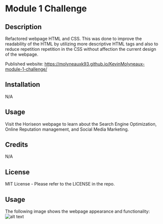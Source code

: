 # Module 1 Challenge

## Description

Refactored webpage HTML and CSS. This was done to improve the readability of the HTML by utilizing more descriptive HTML tags and also to reduce repetition repetition in the CSS without affection the current design of the webpage.

Published website: https://molyneauxk93.github.io/KevinMolyneaux-module-1-challenge/

## Installation

N/A

## Usage

Visit the Horiseon webpage to learn about the Search Engine Optimization, Online Reputation management, and Social Media Marketing. 

## Credits

N/A

## License

MIT License - Please refer to the LICENSE in the repo.

## Usage
The following image shows the webpage appearance and functionality:
![alt text](assets/images/molyneauxk93.github.io_KevinMolyneaux-module-1-challenge_.png)

